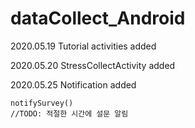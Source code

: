 # dataCollect_Android

2020.05.19
Tutorial activities added

2020.05.20
StressCollectActivity added

2020.05.25
Notification added

    notifySurvey()
    //TODO: 적절한 시간에 설문 알림

